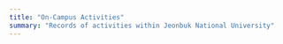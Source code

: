 ```yaml
---
title: "On-Campus Activities"
summary: "Records of activities within Jeonbuk National University"
---
```

